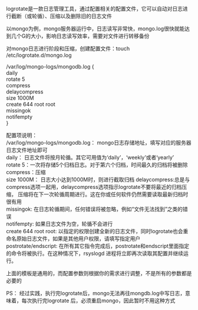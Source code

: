 logrotate是一款日志管理工具，通过配置相关的配置文件，它可以自动对日志进行截断（或轮循）、压缩以及删除旧的日志文件


以mongo为例，mongo服务器运行中，日志读写非常快，mongo.log很快就能达到几个G的大小，影响日志读写效率，需要对文件进行转移备份

对mongo日志进行阶段和压缩，创建配置文件：touch  /etc/logrotate.d/mongo.log  

/var/log/mongo-logs/mongodb.log {  
	daily  
	rotate 5  
	compress  
	delaycompress  
  size 1000M  
  create 644 root root  
	missingok  
	notifempty  
}  

配置项说明：  
/var/log/mongo-logs/mongodb.log： mongo日志存储地址，填写对应的服务器日志文件地址即可  
daily：  日志文件将按月轮循。其它可用值为‘daily’，‘weekly’或者‘yearly’  
rotate 5：一次将存储5个归档日志。对于第六个归档，时间最久的归档将被删除  
compress：压缩  
size 1000M：  日志大小达到1000M时，则进行截取归档
delaycompress:总是与compress选项一起用，delaycompress选项指示logrotate不要将最近的归档压缩，
压缩将在下一次轮循周期进行。这在你或任何软件仍然需要读取最新归档时很有用  
missingok: 在日志轮循期间，任何错误将被忽略，例如“文件无法找到”之类的错误  
notifempty: 如果日志文件为空，轮循不会进行  
create 644 root root: 以指定的权限创建全新的日志文件，同时logrotate也会重命名原始日志文件，如果是其他用户权限，请填写指定用户  
postrotate/endscript: 在所有其它指令完成后，postrotate和endscript里面指定的命令将被执行。在这种情况下，rsyslogd 进程将立即再次读取其配置并继续运行。  


上面的模板是通用的，而配置参数则根据你的需求进行调整，不是所有的参数都是必要的



PS：
经过实践，执行完logrotate后，mongo无法再往mongdb.log中写日志，意味着，每次执行完logrotate 后，必须重启mongo，因此暂时不用这种方式




